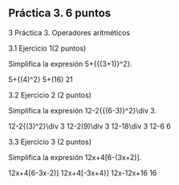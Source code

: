 ## Práctica 3. 6 puntos
3 Práctica 3. Operadores aritméticos

3.1 Ejercicio 1(2 puntos)

Simplifica la expresión 5+{{(3+1)}^2}.

5+{(4)^2}
5+(16)
21


3.2 Ejercicio 2 (2 puntos)

Simplifica la expresión 12-2{{(6-3)}^2}\div 3.

12-2{(3)^2}\div 3
12-2(9)\div 3
12-18\div 3
12-6
6

3.3 Ejercicio 3 (2 puntos)

Simplifica la expresión 12x+4[6-(3x+2)].

12x+4[6-3x-2)]
12x+4[-3x+4)]
12x-12x+16
16
